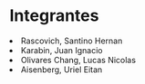 # Integrantes
<li>Rascovich, Santino Hernan</li>
<li>Karabin, Juan Ignacio</li>
<li>Olivares Chang, Lucas Nicolas</li>
<li>Aisenberg, Uriel Eitan</li>

